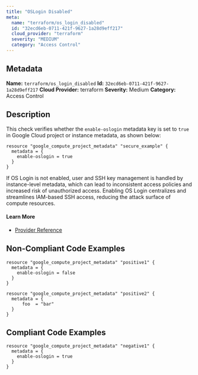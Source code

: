 ```yaml
---
title: "OSLogin Disabled"
meta:
  name: "terraform/os_login_disabled"
  id: "32ecd6eb-0711-421f-9627-1a28d9eff217"
  cloud_provider: "terraform"
  severity: "MEDIUM"
  category: "Access Control"
---
```

## Metadata
**Name:** `terraform/os_login_disabled`
**Id:** `32ecd6eb-0711-421f-9627-1a28d9eff217`
**Cloud Provider:** terraform
**Severity:** Medium
**Category:** Access Control
## Description
This check verifies whether the `enable-oslogin` metadata key is set to `true` in Google Cloud project or instance metadata, as shown below:

```
resource "google_compute_project_metadata" "secure_example" {
  metadata = {
    enable-oslogin = true
  }
}
```

If OS Login is not enabled, user and SSH key management is handled by instance-level metadata, which can lead to inconsistent access policies and increased risk of unauthorized access. Enabling OS Login centralizes and streamlines IAM-based SSH access, reducing the attack surface of compute resources.

#### Learn More

 - [Provider Reference](https://registry.terraform.io/providers/hashicorp/google/latest/docs/resources/compute_project_metadata#metadata)

## Non-Compliant Code Examples
```gcp
resource "google_compute_project_metadata" "positive1" {
  metadata = {
    enable-oslogin = false
  }
}

resource "google_compute_project_metadata" "positive2" {
  metadata = {
      foo  = "bar"
  }
}

```

## Compliant Code Examples
```gcp
resource "google_compute_project_metadata" "negative1" {
  metadata = {
    enable-oslogin = true
  }
}

```